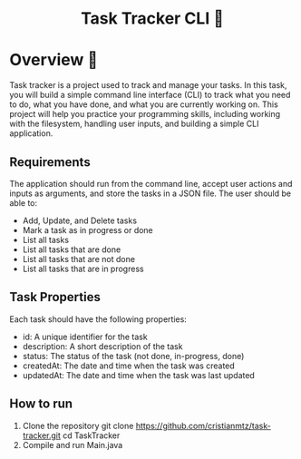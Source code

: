 <h1 align="center">Task Tracker CLI  🚀</h1>

#  Overview :dart:
Task tracker is a project used to track and manage your tasks. In this task, you will build a simple command line interface (CLI) to track what you need to do, what you have done, and what you are currently working on. This project will help you practice your programming skills, including working with the filesystem, handling user inputs, and building a simple CLI application.

## Requirements
The application should run from the command line, accept user actions and inputs as arguments, and store the tasks in a JSON file. The user should be able to:
  -  Add, Update, and Delete tasks
  -  Mark a task as in progress or done
  -  List all tasks
  -  List all tasks that are done
  -  List all tasks that are not done
  -  List all tasks that are in progress

## Task Properties
Each task should have the following properties:
  - id: A unique identifier for the task
  - description: A short description of the task
  - status: The status of the task (not done, in-progress, done)
  - createdAt: The date and time when the task was created
  - updatedAt: The date and time when the task was last updated

## How to run 
  1. Clone the repository
     git clone https://github.com/cristianmtz/task-tracker.git
     cd TaskTracker
  2. Compile and run Main.java
